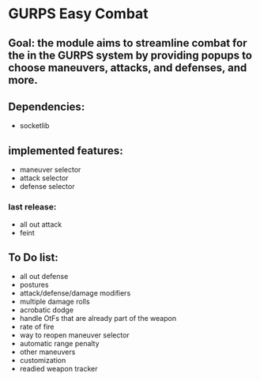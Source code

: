# GURPS Easy Combat

## Goal: the module aims to streamline combat for the in the GURPS system by providing popups to choose maneuvers, attacks, and defenses, and more.

## Dependencies:
- socketlib

## implemented features:
- maneuver selector
- attack selector
- defense selector
### last release:
- all out attack
- feint

## To Do list:
- all out defense
- postures
- attack/defense/damage modifiers
- multiple damage rolls
- acrobatic dodge
- handle OtFs that are already part of the weapon
- rate of fire
- way to reopen maneuver selector
- automatic range penalty
- other maneuvers
- customization
- readied weapon tracker